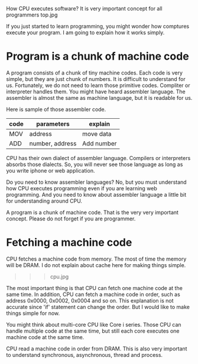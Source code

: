 How CPU executes software?
It is very important concept for all programmers
top.jpg

If you just started to learn programming, you might wonder how comptures execute your program. I am going to explain how it works simply.

# Program is a chunk of machine code

A program consists of a chunk of tiny machine codes. Each code is very simple, but they are just chunk of numbers. It is difficult to understand for us. Fortunately, we do not need to learn those primitive codes. Compliter or interpreter handles them. You might have heard assembler language. The assembler is almost the same as machine language, but it is readable for us.

Here is sample of those assembler code. 

| code | parameters |explain |
| ---- | ---- | ---- |
| MOV | address | move data |
| ADD | number, address | Add number |

CPU has their own dialect of assembler language. Compilers or interpreters absorbs those dialects. So, you will never see those language as long as you write iphone or web application.

Do you need to know assembler languages? No, but you must understand how CPU executes programming even if you are learning web programming. And you need to know about assembler language a little bit for understanding around CPU.

A program is a chunk of machine code. That is the very very important concept. Please do not forget if you are programmer.

# Fetching a machine code

CPU fetches a machine code from memory. The most of time the memory will be DRAM. I do not explain about cache here for making things simple.

>>> cpu.jpg

The most important thing is that CPU can fetch one machine code at the same time. In addition, CPU can fetch a machine code in order, such as address 0x0000, 0x0002,  0x0004 and so on. This explanation is not accurate since 'if' statement can change the order. But I would like to make things simple for now. 

You might think about multi-core CPU like Core i series. Those CPU can handle multiple code at the same time, but still each core executes one machine code at the same time.

CPU read a machine code in order from DRAM. This is also very important to understand synchronous, asynchronous, thread and process.

